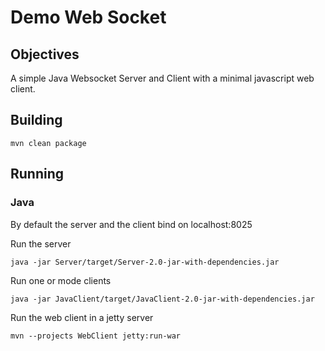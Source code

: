 # Demo Web Socket

## Objectives
A simple Java Websocket Server and Client with a minimal javascript web client.

## Building
```shell script
mvn clean package
```

## Running
### Java
By default the server and the client bind on localhost:8025

Run the server
```shell script
java -jar Server/target/Server-2.0-jar-with-dependencies.jar
```

Run one or mode clients
```shell script
java -jar JavaClient/target/JavaClient-2.0-jar-with-dependencies.jar
```

Run the web client in a jetty server 
```shell script
mvn --projects WebClient jetty:run-war
```
